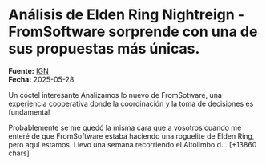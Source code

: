 # Análisis de Elden Ring Nightreign - FromSoftware sorprende con una de sus propuestas más únicas.

**Fuente:** [IGN](https://es.ign.com/elden-ring-nightreign/216811/review/analisis-de-elden-ring-nightreign-fromsoftware-sorprende-con-una-de-sus-propuestas-mas-unicas)  
**Fecha:** 2025-05-28

Un cóctel interesante
Analizamos lo nuevo de FromSotware, una experiencia cooperativa donde la coordinación y la toma de decisiones es fundamental

Probablemente se me quedó la misma cara que a vosotros cuando me enteré de que FromSoftware estaba haciendo una roguelite de Elden Ring, pero aquí estamos. Llevo una semana recorriendo el Altolimbo d… [+13860 chars]
